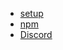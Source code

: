 <!-- _navbar.md -->

* [setup](/)
* [npm](https://npmjs.com/package/easy-api.ts)
* [Discord](https://discord.gg/fc6n37dCgY)
